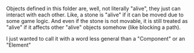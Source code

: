 Objects defined in this folder are, well, not literally "alive", they just can interact with each other. 
Like, a stone is "alive" if it can be moved due to some game logic. 
And even if the stone is not movable, it is still treated as "alive" if it affects other "alive" objects somehow (like blocking a path).

I just wanted to call it with a word less general than a "Component" or an "Element"
